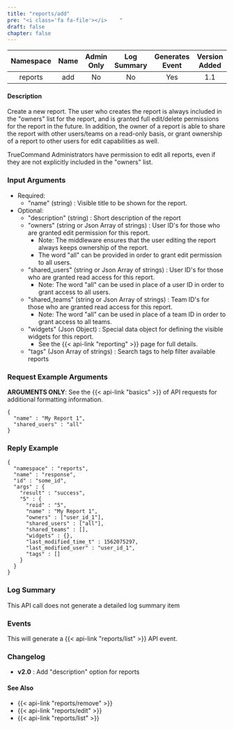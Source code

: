 ```yaml
---
title: "reports/add"
pre: "<i class='fa fa-file'></i>	"
draft: false
chapter: false
---
```


| Namespace | Name | Admin Only | Log Summary | Generates Event | Version Added
|:----------------:|:--------:|:--------:|:--------:|:--------:|:---:|
| reports | add | No | No | Yes | 1.1 |

#### Description
Create a new report. The user who creates the report is always included in the "owners" list for the report, and is granted full edit/delete permissions for the report in the future. In addition, the owner of a report is able to share the report with other users/teams on a read-only basis, or grant ownership of a report to other users for edit capabilities as well.

TrueCommand Administrators have permission to edit all reports, even if they are not explicitly included in the "owners" list.

### Input Arguments
* Required:
   * "name" (string) : Visible title to be shown for the report.
* Optional:
   * "description" (string) : Short description of the report
   * "owners" (string or Json Array of strings) : User ID's for those who are granted edit permission for this report.
      * Note: The middleware ensures that the user editing the report always keeps ownership of the report.
      * The word "all" can be provided in order to grant edit permission to all users.
   * "shared_users" (string or Json Array of strings) : User ID's for those who are granted read access for this report.
      * Note: The word "all" can be used in place of a user ID in order to grant access to all users. 
   * "shared_teams" (string or Json Array of strings) : Team ID's for those who are granted read access for this report.
      * Note: The word "all" can be used in place of a team ID in order to grant access to all teams. 
   * "widgets" (Json Object) : Special data object for defining the visible widgets for this report.
      * See the {{< api-link "reporting" >}} page for full details.
   * "tags" (Json Array of strings) : Search tags to help filter available reports

### Request Example Arguments
**ARGUMENTS ONLY**: See the {{< api-link "basics" >}} of API requests for additional formatting information.

```
{
  "name" : "My Report 1",
  "shared_users" : "all"
}
```

### Reply Example
```
{
  "namespace" : "reports",
  "name" : "response",
  "id" : "some_id",
  "args" : {
    "result" : "success",
    "5" : {
      "roid" : "5",
      "name" : "My Report 1",
      "owners" : ["user_id_1"],
      "shared_users" : ["all"],
      "shared_teams" : [],
      "widgets" : {},
      "last_modified_time_t" : 1562075297,
      "last_modified_user" : "user_id_1",
      "tags" : []
    }
  }
}
```
### Log Summary
This API call does not generate a detailed log summary item

### Events
This will generate a {{< api-link "reports/list" >}} API event.

### Changelog
* **v2.0** : Add "description" option for reports

#### See Also
* {{< api-link "reports/remove" >}}
* {{< api-link "reports/edit" >}}
* {{< api-link "reports/list" >}}
